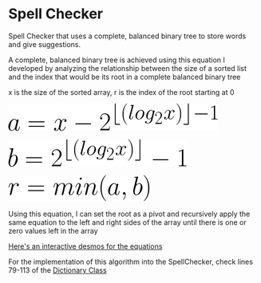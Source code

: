 # Spell Checker

Spell Checker that uses a complete, balanced binary tree to store words and give suggestions.

A complete, balanced binary tree is achieved using this equation I developed by analyzing the relationship between the size of a sorted list and the index that would be its root in a complete balanced binary tree

x is the size of the sorted array, r is the index of the root starting at 0

![equation a](a.png)

![equation b](b.png)

![equation r](r.png)

Using this equation, I can set the root as a pivot and recursively apply the same equation to the left and right sides of the array until there is one or zero values left in the array

[Here's an interactive desmos for the equations](https://www.desmos.com/calculator/bqx7qgdpkf)


For the implementation of this algorithm into the SpellChecker, check lines 79-113 of the [Dictionary Class](https://github.com/CardiacMangoes/CS106/blob/master/RPeterlinz_SpellChecker_S20/src/spellchecker/BasicDictionary.java)
